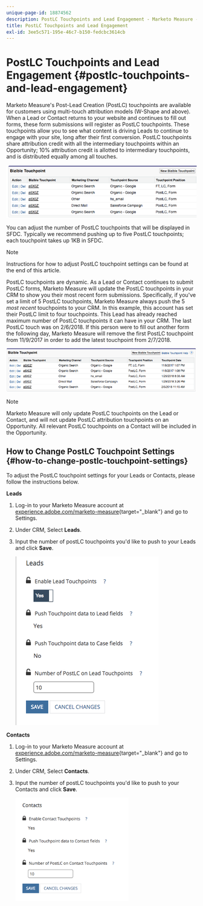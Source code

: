 ```yaml
---
unique-page-id: 18874562
description: PostLC Touchpoints and Lead Engagement - Marketo Measure - Product Documentation
title: PostLC Touchpoints and Lead Engagement
exl-id: 3ee5c571-195e-46c7-b150-fedcbc3614cb
---
```

# PostLC Touchpoints and Lead Engagement {#postlc-touchpoints-and-lead-engagement}

Marketo Measure's Post-Lead Creation (PostLC) touchpoints are available for customers using multi-touch attribution models (W-Shape and above). When a Lead or Contact returns to your website and continues to fill out forms, these form submissions will register as PostLC touchpoints. These touchpoints allow you to see what content is driving Leads to continue to engage with your site, long after their first conversion. PostLC touchpoints share attribution credit with all the intermediary touchpoints within an Opportunity; 10% attribution credit is allotted to intermediary touchpoints, and is distributed equally among all touches.

![](assets/1.png)

You can adjust the number of PostLC touchpoints that will be displayed in SFDC. Typically we recommend pushing up to five PostLC touchpoints; each touchpoint takes up 1KB in SFDC.

>[!NOTE]
>
>Instructions for how to adjust PostLC touchpoint settings can be found at the end of this article.

PostLC touchpoints are dynamic. As a Lead or Contact continues to submit PostLC forms, Marketo Measure will update the PostLC touchpoints in your CRM to show you their most recent form submissions. Specifically, if you've set a limit of 5 PostLC touchpoints, Marketo Measure always push the 5 _most recent_ touchpoints to your CRM.  In this example, this account has set their PostLC limit to four touchpoints. This Lead has already reached maximum number of PostLC touchpoints it can have in your CRM. The last PostLC touch was on 2/6/2018. If this person were to fill out another form the following day, Marketo Measure will remove the first PostLC touchpoint from 11/9/2017 in order to add the latest touchpoint from 2/7/2018.

![](assets/2.png)

>[!NOTE]
>
>Marketo Measure will only update PostLC touchpoints on the Lead or Contact, and will not update PostLC attribution touchpoints on an Opportunity. All relevant PostLC touchpoints on a Contact will be included in the Opportunity.

## How to Change PostLC Touchpoint Settings {#how-to-change-postlc-touchpoint-settings}

To adjust the PostLC touchpoint settings for your Leads or Contacts, please follow the instructions below.

**Leads**

1. Log-in to your Marketo Measure account at [experience.adobe.com/marketo-measure](https://experience.adobe.com/marketo-measure){target="_blank"} and go to Settings.

1. Under CRM, Select **Leads**.

1. Input the number of postLC touchpoints you'd like to push to your Leads and click **Save**.

   ![](assets/3.png)

**Contacts**

1. Log-in to your Marketo Measure account at [experience.adobe.com/marketo-measure](https://experience.adobe.com/marketo-measure){target="_blank"} and go to Settings.

1. Under CRM, Select **Contacts**.

1. Input the number of postLC touchpoints you'd like to push to your Contacts and click **Save**.

   ![](assets/4.png)
